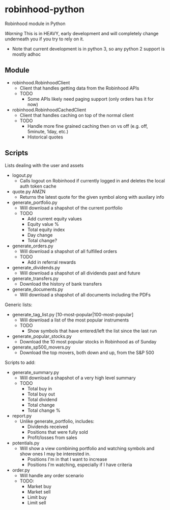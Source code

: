 # robinhood-python
Robinhood module in Python

*Warning* This is in HEAVY, early development and will completely change underneath you if you try to rely on it.

* Note that current development is in python 3, so any python 2 support is mostly adhoc

## Module

* robinhood.RobinhoodClient
  * Client that handles getting data from the Robinhood APIs
  * TODO
    * Some APIs likely need paging support (only orders has it for now)
* robinhood.RobinhoodCachedClient
  * Client that handles caching on top of the normal client
  * TODO
    * Handle more fine grained caching then on vs off (e.g. off, 5minute, 1day, etc.)
    * Historical quotes

## Scripts

Lists dealing with the user and assets
* logout.py
  * Calls logout on Robinhood if currently logged in and deletes the local auth token cache
* quote.py AMZN
  * Returns the latest quote for the given symbol along with auxilary info
* generate_portfolio.py
  * Will download a shapshot of the current portfolio
  * TODO
    * Add current equity values
    * Equity value %
    * Total equity index
    * Day change
    * Total change?
* generate_orders.py
  * Will download a shapshot of all fulfilled orders
  * TODO
    * Add in referral rewards
* generate_dividends.py
  * Will download a shapshot of all dividends past and future
* generate_transfers.py
  * Download the history of bank transfers
* generate_documents.py
  * Will download a shapshot of all documents including the PDFs

Generic lists:
* generate_tag_list.py [10-most-popular|100-most-popular]
  * Will download a list of the most popular instruments
  * TODO
    * Show symbols that have entered/left the list since the last run
* generate_popular_stocks.py
  * Download the 10 most popular stocks in Robinhood as of Sunday
* generate_sp500_movers.py
  * Download the top movers, both down and up, from the S&P 500

Scripts to add:
* generate_summary.py
  * Will download a shapshot of a very high level summary
  * TODO
    * Total buy in
    * Total buy out
    * Total dividend
    * Total change
    * Total change %
* report.py
  * Unlike generate_portfolio, includes:
    * Dividends received
    * Positions that were fully sold
    * Profit/losses from sales
* potentials.py
  * Will show a view combining portfolio and watching symbols and show ones I may be interested in.
    * Positions I'm in that I want to increase
    * Positions I'm watching, especially if I have criteria
* order.py
  * Will handle any order scenario
  * TODO:
    * Market buy
    * Market sell
    * Limit buy
    * Limit sell
